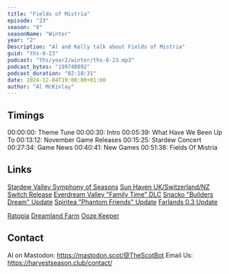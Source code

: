 ```yaml
---
title: "Fields of Mistria"
episode: "23"
season: "8"
seasonName: "Winter"
year: "2"
Description: "Al and Kelly talk about Fields of Mistria"
guid: "ths-8-23"
podcast: "ths/year2/winter/ths-8-23.mp3"
podcast_bytes: "199748092"
podcast_duration: "02:18:31"
date: 2024-12-04T19:00:00+01:00
author: "Al McKinlay"
---
```


## Timings

00:00:00: Theme Tune
00:00:30: Intro
00:05:39: What Have We Been Up To
00:13:12: November Game Releases
00:15:25: Stardew Concert
00:27:34: Game News
00:40:41: New Games
00:51:38: Fields Of Mistria

## Links

[Stardew Valley Symphony of Seasons](https://www.stardewvalleyconcert.com/)
[Sun Haven UK/Switzerland/NZ Switch Release](https://store.steampowered.com/news/app/1432860/view/4461473403417660210)
[Everdream Valley "Family Time" DLC](https://store.steampowered.com/news/app/1403650/view/4474984202298721494)
[Snacko "Builders Dream" Update](https://store.steampowered.com/news/app/1125510/view/4477236002110309463)
[Spiritea "Phantom Friends" Update](https://store.steampowered.com/news/app/1931010/view/4447962604535548628)
[Farlands 0.3 Update](https://store.steampowered.com/news/app/2252680/view/4463725837189906512)

[Ratopia](https://store.steampowered.com/app/2244130/Ratopia/)
[Dreamland Farm](https://www.youtube.com/watch?v=Tj8Lzf2tPEI)
[Ooze Keeper](https://store.steampowered.com/app/3144770/Ooze_Keeper/)

## Contact

Al on Mastodon: https://mastodon.scot/@TheScotBot
Email Us: https://harvestseason.club/contact/
